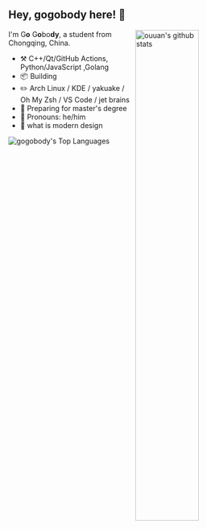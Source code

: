 ## Hey, gogobody here! :wave: 

<img align="right" alt="ouuan's github stats" width="50%" src="https://github-readme-stats.vercel.app/api?username=gogobody&show_icons=true">

I'm G**o** G**o**bo**dy**, a student from Chongqing, China.

-   :hammer_and_pick: C++/Qt/GitHub Actions, Python/JavaScript ,Golang
-   :package: Building 
-   :pencil2: Arch Linux / KDE / yakuake / Oh My Zsh / VS Code / jet brains
-   :seedling: Preparing for master's degree
-   :man: Pronouns: he/him
-   :thinking: what is modern design


![gogobody's Top Languages](https://github-readme-stats.vercel.app/api/top-langs/?username=gogobody&layout=compact&langs_count=8&theme=dracula)
